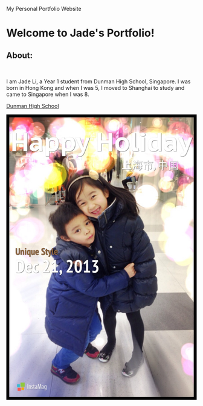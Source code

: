 My Personal Portfolio Website
<!DOCTYPE html>
<html>
<link rel="stylesheet" type="text/css" href="style.css">
<body>
  <h1>Welcome to <strong>Jade's Portfolio!</strong></h1>
  <h2>About:</h1>
  <br>
    <p>I am Jade Li, a Year 1 student from Dunman High School, Singapore.
        I was born in Hong Kong and when I was 5, I moved to Shanghai to study
        and came to Singapore when I was 8.</p>
    <p>
      <a href="http://dunmanhigh.moe.edu.sg">Dunman High School</a></p>
    <a><img src="https://github.com/dhslitingyeejade/dhslitingyeejade.github.io/blob/master/IMG_4346.JPG"/></a>
